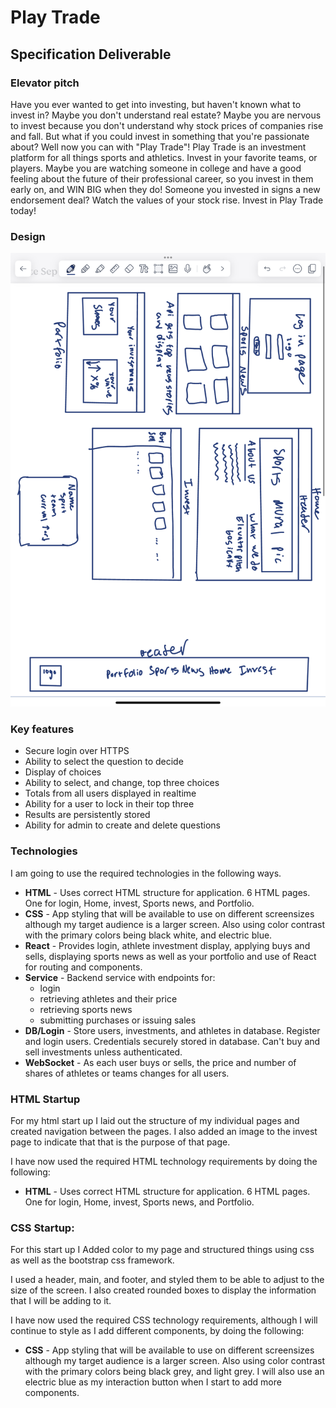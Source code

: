 # Play Trade

## Specification Deliverable

### Elevator pitch

Have you ever wanted to get into investing, but haven't known what to invest in? Maybe you don't understand real estate? Maybe you are nervous to invest because you don't understand why stock prices of companies rise and fall. But what if you could invest in something that you're passionate about? Well now you can with "Play Trade"! Play Trade is an investment platform for all things sports and athletics. Invest in your favorite teams, or players. Maybe you are watching someone in college and have a good feeling about the future of their professional career, so you invest in them early on, and WIN BIG when they do! Someone you invested in signs a new endorsement deal? Watch the values of your stock rise. Invest in Play Trade today!

### Design

![Mock](Design.png)

### Key features

- Secure login over HTTPS
- Ability to select the question to decide
- Display of choices
- Ability to select, and change, top three choices
- Totals from all users displayed in realtime
- Ability for a user to lock in their top three
- Results are persistently stored
- Ability for admin to create and delete questions

### Technologies

I am going to use the required technologies in the following ways.

- **HTML** - Uses correct HTML structure for application. 6 HTML pages. One for login, Home, invest, Sports news, and Portfolio.
- **CSS** - App styling that will be available to use on different screensizes although my target audience is a larger screen. Also using color contrast with the primary colors being black white, and electric blue.
- **React** - Provides login, athlete investment display, applying buys and sells, displaying sports news as well as your portfolio and use of React for routing and components.
- **Service** - Backend service with endpoints for:
  - login
  - retrieving athletes and their price
  - retrieving sports news
  - submitting purchases or issuing sales
- **DB/Login** - Store users, investments, and athletes in database. Register and login users. Credentials securely stored in database. Can't buy and sell investments unless authenticated.
- **WebSocket** - As each user buys or sells, the price and number of shares of athletes or teams changes for all users.

### HTML Startup

For my html start up I laid out the structure of my individual pages and created navigation between the pages. I also added an image to the invest page to indicate that that is the purpose of that page.

I have now used the required HTML technology requirements by doing the following:
- **HTML** - Uses correct HTML structure for application. 6 HTML pages. One for login, Home, invest, Sports news, and Portfolio.

### CSS Startup:

For this start up I Added color to my page and structured things using css as well as the bootstrap css framework.

I used a header, main, and footer, and styled them to be able to adjust to the size of the screen. I also created rounded boxes to display the information that I will be adding to it. 

I have now used the required CSS technology requirements, although I will continue to style as I add different components, by doing the following:
- **CSS** - App styling that will be available to use on different screensizes although my target audience is a larger screen. Also using color contrast with the primary colors being black grey, and light grey. I will also use an electric blue as my interaction button when I start to add more components.
